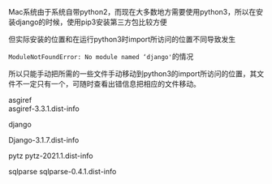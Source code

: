Mac系统由于系统自带python2，而现在大多数地方需要使用python3，所以在安装django的时候，使用pip3安装第三方包比较方便

但实际安装的位置和在运行python3时import所访问的位置不同导致发生

`ModuleNotFoundError: No module named ‘django'`的情况

所以只能手动把所需的一些文件手动移动到python3的import所访问的位置，其文件不一定只有一个，可随时查看出错信息把相应的文件移动。

asgiref                       
asgiref-3.3.1.dist-info

django

Django-3.1.7.dist-info

pytz
pytz-2021.1.dist-info

sqlparse
sqlparse-0.4.1.dist-info